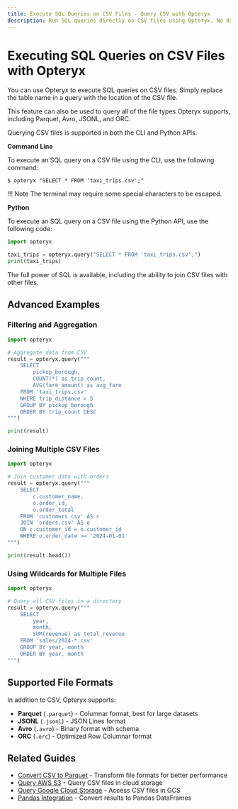 ```yaml
---
title: Execute SQL Queries on CSV Files - Query CSV with Opteryx
description: Run SQL queries directly on CSV files using Opteryx. No database required - query CSV, Parquet, JSONL and other file formats with standard SQL.
---
```


# Executing SQL Queries on CSV Files with Opteryx

You can use Opteryx to execute SQL queries on CSV files. Simply replace the table name in a query with the location of the CSV file.

This feature can also be used to query all of the file types Opteryx supports, including Parquet, Avro, JSONL, and ORC.

Querying CSV files is supported in both the CLI and Python APIs.

**Command Line**

To execute an SQL query on a CSV file using the CLI, use the following command:

~~~ console
$ opteryx "SELECT * FROM 'taxi_trips.csv';"
~~~

!!! Note
    The terminal may require some special characters to be escaped.

**Python**

To execute an SQL query on a CSV file using the Python API, use the following code:

~~~python
import opteryx

taxi_trips = opteryx.query("SELECT * FROM 'taxi_trips.csv';")
print(taxi_trips)
~~~

The full power of SQL is available, including the ability to join CSV files with other files.

## Advanced Examples

### Filtering and Aggregation

~~~python
import opteryx

# Aggregate data from CSV
result = opteryx.query("""
    SELECT 
        pickup_borough,
        COUNT(*) as trip_count,
        AVG(fare_amount) as avg_fare
    FROM 'taxi_trips.csv'
    WHERE trip_distance > 5
    GROUP BY pickup_borough
    ORDER BY trip_count DESC
""")

print(result)
~~~

### Joining Multiple CSV Files

~~~python
import opteryx

# Join customer data with orders
result = opteryx.query("""
    SELECT 
        c.customer_name,
        o.order_id,
        o.order_total
    FROM 'customers.csv' AS c
    JOIN 'orders.csv' AS o
    ON c.customer_id = o.customer_id
    WHERE o.order_date >= '2024-01-01'
""")

print(result.head())
~~~

### Using Wildcards for Multiple Files

~~~python
import opteryx

# Query all CSV files in a directory
result = opteryx.query("""
    SELECT 
        year,
        month,
        SUM(revenue) as total_revenue
    FROM 'sales/2024-*.csv'
    GROUP BY year, month
    ORDER BY year, month
""")
~~~

## Supported File Formats

In addition to CSV, Opteryx supports:
- **Parquet** (`.parquet`) - Columnar format, best for large datasets
- **JSONL** (`.jsonl`) - JSON Lines format
- **Avro** (`.avro`) - Binary format with schema
- **ORC** (`.orc`) - Optimized Row Columnar format

## Related Guides

- [Convert CSV to Parquet](convert-csv-to-parquet.md) - Transform file formats for better performance
- [Query AWS S3](s3-and-opteryx.md) - Query CSV files in cloud storage
- [Query Google Cloud Storage](gcs-and-opteryx.md) - Access CSV files in GCS
- [Pandas Integration](pandas-and-opteryx.md) - Convert results to Pandas DataFrames

